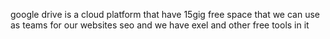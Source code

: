 google drive is a cloud platform that have 15gig free space that we can use as teams for our websites seo and we have exel and other free tools in it
